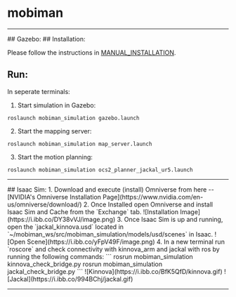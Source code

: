 # mobiman
<hr>
## Gazebo:
## Installation: 

Please follow the instructions in [MANUAL_INSTALLATION](https://github.com/RIVeR-Lab/mobiman/blob/main/MANUAL_INSTALLATION).

## Run:

In seperate terminals:

1. Start simulation in Gazebo:
```
roslaunch mobiman_simulation gazebo.launch
```

2. Start the mapping server:
```
roslaunch mobiman_simulation map_server.launch
```

3. Start the motion planning:
```
roslaunch mobiman_simulation ocs2_planner_jackal_ur5.launch
```
<hr>
## Isaac Sim:
1. Download and execute (install) Omniverse from here -- [NVIDIA's Omniverse Installation Page](https://www.nvidia.com/en-us/omniverse/download/)
2. Once Installed open Omniverse and install Isaac Sim and Cache from the `Exchange` tab.
![Installation Image](https://i.ibb.co/DY38vVJ/image.png)
3. Once Isaac Sim is up and running, open the `jackal_kinnova.usd` located in `~/mobiman_ws/src/mobiman_simulation/models/usd/scenes` in Isaac.
![Open Scene](https://i.ibb.co/yFpV49F/image.png)
4. In a new terminal run `roscore` and check connectivity with kinnova_arm and jackal with ros by running the following commands:
```
rosrun mobiman_simulation kinnova_check_bridge.py
rosrun mobiman_simulation jackal_check_bridge.py
```
![Kinnova](https://i.ibb.co/BfK5QfD/kinnova.gif)
![Jackal](https://i.ibb.co/994BChj/jackal.gif)
<hr>